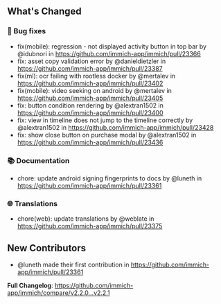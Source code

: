 <!-- Release notes generated using configuration in .github/release.yml at v2.2.1 -->

## What's Changed
### 🐛 Bug fixes
* fix(mobile): regression - not displayed activity button in top bar by @idubnori in https://github.com/immich-app/immich/pull/23366
* fix: asset copy validation error by @danieldietzler in https://github.com/immich-app/immich/pull/23387
* fix(ml): ocr failing with rootless docker by @mertalev in https://github.com/immich-app/immich/pull/23402
* fix(mobile): video seeking on android by @mertalev in https://github.com/immich-app/immich/pull/23405
* fix: button condition rendering by @alextran1502 in https://github.com/immich-app/immich/pull/23400
* fix: view in timeline does not jump to the timeline correctly by @alextran1502 in https://github.com/immich-app/immich/pull/23428
* fix: show close button on purchase modal by @alextran1502 in https://github.com/immich-app/immich/pull/23436
### 📚 Documentation
* chore: update android signing fingerprints to docs by @luneth in https://github.com/immich-app/immich/pull/23361
### 🌐 Translations
* chore(web): update translations by @weblate in https://github.com/immich-app/immich/pull/23375

## New Contributors
* @luneth made their first contribution in https://github.com/immich-app/immich/pull/23361

**Full Changelog**: https://github.com/immich-app/immich/compare/v2.2.0...v2.2.1